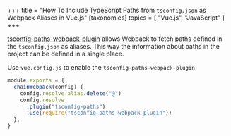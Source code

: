 +++
title = "How To Include TypeScript Paths from `tsconfig.json` as Webpack Aliases in Vue.js"
[taxonomies]
topics = [ "Vue.js", "JavaScript" ]
+++


[tsconfig-paths-webpack-plugin](https://github.com/dividab/tsconfig-paths-webpack-plugin) allows Webpack to fetch paths defined in the `tsconfig.json` as aliases. This way the information about paths in the project can be defined in a single place.

Use `vue.config.js` to enable the `tsconfig-paths-webpack-plugin`

```js
module.exports = {
  chainWebpack(config) {
    config.resolve.alias.delete("@")
    config.resolve
      .plugin("tsconfig-paths")
      .use(require("tsconfig-paths-webpack-plugin"))
  },
}
```

